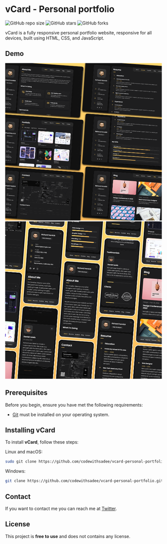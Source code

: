 # vCard - Personal portfolio

![GitHub repo size](https://img.shields.io/github/repo-size/simo-ce/portfolio)
![GitHub stars](https://img.shields.io/github/stars/simo-ce/portfolio?style=social)
![GitHub forks](https://img.shields.io/github/forks/simo-ce/portfolio?style=social)

vCard is a fully responsive personal portfolio website, responsive for all devices, built using HTML, CSS, and JavaScript.

## Demo

![vCard Desktop Demo](./website-demo-image/desktop.png "Desktop Demo")
![vCard Mobile Demo](./website-demo-image/mobile.png "Mobile Demo")

## Prerequisites

Before you begin, ensure you have met the following requirements:

* [Git](https://git-scm.com/downloads "Download Git") must be installed on your operating system.

## Installing vCard

To install **vCard**, follow these steps:

Linux and macOS:

```bash
sudo git clone https://github.com/codewithsadee/vcard-personal-portfolio.git
```

Windows:

```bash
git clone https://github.com/codewithsadee/vcard-personal-portfolio.git
```

## Contact

If you want to contact me you can reach me at [Twitter](https://github.com/codewithsadee/vcard-personal-portfolio#contact).

## License

This project is **free to use** and does not contains any license.
